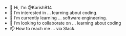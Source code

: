 - 👋 Hi, I’m @KarishB14
- 👀 I’m interested in ... learning about coding.
- 🌱 I’m currently learning ... software engineering.
- 💞️ I’m looking to collaborate on ... learning about coding
- 📫 How to reach me ... via Slack.

<!---
KarishB14/KarishB14 is a ✨ special ✨ repository because its `README.md` (this file) appears on your GitHub profile.
You can click the Preview link to take a look at your changes.
--->
